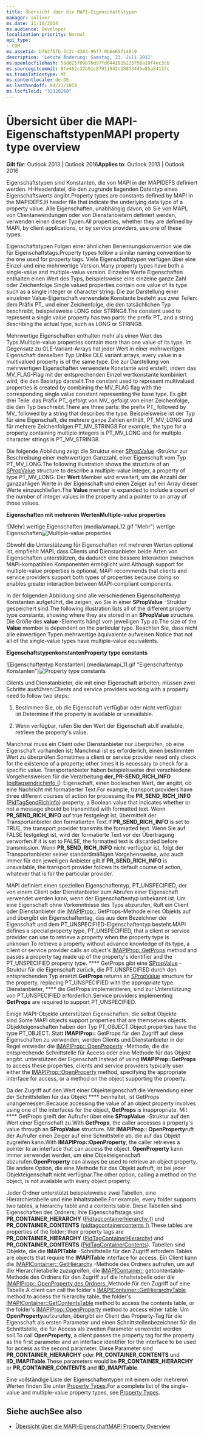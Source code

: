 ```yaml
---
title: Übersicht über die MAPI-Eigenschaftstypen
manager: soliver
ms.date: 11/16/2014
ms.audience: Developer
localization_priority: Normal
api_type:
- COM
ms.assetid: b762f5fb-7c2c-4303-96f7-0b6e657146c9
description: 'Letzte Änderung: Samstag, 23. Juli 2011'
ms.openlocfilehash: 58dd25f09b76d97fd6441915225756a19f4ec3cb
ms.sourcegitcommit: 8fe462c32b91c87911942c188f3445e85a54137c
ms.translationtype: MT
ms.contentlocale: de-DE
ms.lasthandoff: 04/23/2019
ms.locfileid: "32328260"
---
```

# <a name="mapi-property-type-overview"></a><span data-ttu-id="22705-103">Übersicht über die MAPI-Eigenschaftstypen</span><span class="sxs-lookup"><span data-stu-id="22705-103">MAPI property type overview</span></span>
  
<span data-ttu-id="22705-104">**Gilt für**: Outlook 2013 | Outlook 2016</span><span class="sxs-lookup"><span data-stu-id="22705-104">**Applies to**: Outlook 2013 | Outlook 2016</span></span> 
  
<span data-ttu-id="22705-105">Eigenschaftstypen sind Konstanten, die von MAPI in der MAPIDEFS definiert werden. H-Headerdatei, die den zugrunde liegenden Datentyp eines Eigenschaftswerts angibt.</span><span class="sxs-lookup"><span data-stu-id="22705-105">Property types are constants defined by MAPI in the MAPIDEFS.H header file that indicate the underlying data type of a property value.</span></span> <span data-ttu-id="22705-106">Alle Eigenschaften, unabhängig davon, ob Sie von MAPI, von Clientanwendungen oder von Dienstanbietern definiert werden, verwenden einen dieser Typen.</span><span class="sxs-lookup"><span data-stu-id="22705-106">All properties, whether they are defined by MAPI, by client applications, or by service providers, use one of these types.</span></span> 
  
<span data-ttu-id="22705-107">Eigenschaftstypen Folgen einer ähnlichen Benennungskonvention wie die für Eigenschaftstags.</span><span class="sxs-lookup"><span data-stu-id="22705-107">Property types follow a similar naming convention to the one used for property tags.</span></span> <span data-ttu-id="22705-108">Viele Eigenschaftstypen verfügen über eine Einzel-und eine mehrwertige Version.</span><span class="sxs-lookup"><span data-stu-id="22705-108">Many property types have both a single-value and multiple-value version.</span></span> <span data-ttu-id="22705-109">Einzelne Werte Eigenschaften enthalten einen Wert des Typs, beispielsweise eine einzelne ganze Zahl oder Zeichenfolge.</span><span class="sxs-lookup"><span data-stu-id="22705-109">Single valued properties contain one value of its type such as a single integer or character string.</span></span> <span data-ttu-id="22705-110">Die zur Darstellung einer einzelnen Value-Eigenschaft verwendete Konstante besteht aus zwei Teilen: dem Präfix PT_ und einer Zeichenfolge, die den tatsächlichen Typ beschreibt, beispielsweise LONG oder STRING8.</span><span class="sxs-lookup"><span data-stu-id="22705-110">The constant used to represent a single value property has two parts: the prefix PT_ and a string describing the actual type, such as LONG or STRING8.</span></span> 
  
<span data-ttu-id="22705-111">Mehrwertige Eigenschaften enthalten mehr als einen Wert des Typs.</span><span class="sxs-lookup"><span data-stu-id="22705-111">Multiple-value properties contain more than one value of its type.</span></span> <span data-ttu-id="22705-112">Im Gegensatz zu OLE-Variant-Arrays hat jeder Wert in einer mehrwertigen Eigenschaft denselben Typ.</span><span class="sxs-lookup"><span data-stu-id="22705-112">Unlike OLE variant arrays, every value in a multivalued property is of the same type.</span></span> <span data-ttu-id="22705-113">Die zur Darstellung von mehrwertigen Eigenschaften verwendete Konstante wird erstellt, indem das MV_FLAG-Flag mit der entsprechenden Einzel wertkonstante kombiniert wird, die den Basistyp darstellt.</span><span class="sxs-lookup"><span data-stu-id="22705-113">The constant used to represent multivalued properties is created by combining the MV_FLAG flag with the corresponding single value constant representing the base type.</span></span> <span data-ttu-id="22705-114">Es gibt drei Teile: das Präfix PT_ gefolgt von MV_ gefolgt von einer Zeichenfolge, die den Typ beschreibt.</span><span class="sxs-lookup"><span data-stu-id="22705-114">There are three parts: the prefix PT_ followed by MV_ followed by a string that describes the type.</span></span> <span data-ttu-id="22705-115">Beispielsweise ist der Typ für eine Eigenschaft, die mehrere ganze Zahlen enthält, PT_MV_LONG und für mehrere Zeichenfolgen PT_MV_STRING8.</span><span class="sxs-lookup"><span data-stu-id="22705-115">For example, the type for a property containing multiple integers is PT_MV_LONG and for multiple character strings is PT_MV_STRING8.</span></span>
  
<span data-ttu-id="22705-116">Die folgende Abbildung zeigt die Struktur einer [SPropValue](spropvalue.md) -Struktur zur Beschreibung einer mehrwertigen Ganzzahl, einer Eigenschaft vom Typ PT_MV_LONG.</span><span class="sxs-lookup"><span data-stu-id="22705-116">The following illustration shows the structure of an [SPropValue](spropvalue.md) structure to describe a multiple-value integer, a property of type PT_MV_LONG.</span></span> <span data-ttu-id="22705-117">Der **Wert** Member wird erweitert, um die Anzahl der ganzzahligen Werte in der Eigenschaft und einen Zeiger auf ein Array dieser Werte einzuschließen.</span><span class="sxs-lookup"><span data-stu-id="22705-117">The **Value** member is expanded to include a count of the number of integer values in the property and a pointer to an array of those values.</span></span> 
  
<span data-ttu-id="22705-118">**Eigenschaften mit mehreren Werten**</span><span class="sxs-lookup"><span data-stu-id="22705-118">**Multiple-value properties**</span></span>
  
<span data-ttu-id="22705-119">![Mehr] wertige Eigenschaften (media/amapi_12.gif "Mehr") wertige Eigenschaften</span><span class="sxs-lookup"><span data-stu-id="22705-119">![Multiple-value properties](media/amapi_12.gif "Multiple-value properties")</span></span>
  
<span data-ttu-id="22705-120">Obwohl die Unterstützung für Eigenschaften mit mehreren Werten optional ist, empfiehlt MAPI, dass Clients und Dienstanbieter beide Arten von Eigenschaften unterstützen, da dadurch eine bessere Interaktion zwischen MAPI-kompatiblen Komponenten ermöglicht wird.</span><span class="sxs-lookup"><span data-stu-id="22705-120">Although support for multiple-value properties is optional, MAPI recommends that clients and service providers support both types of properties because doing so enables greater interaction between MAPI-compliant components.</span></span>
  
<span data-ttu-id="22705-121">In der folgenden Abbildung sind alle verschiedenen Eigenschaftentyp Konstanten aufgeführt, die zeigen, wo Sie in einer **SPropValue** -Struktur gespeichert sind.</span><span class="sxs-lookup"><span data-stu-id="22705-121">The following illustration lists all of the different property type constants, showing where they are stored in an **SPropValue** structure.</span></span> <span data-ttu-id="22705-122">Die Größe des **value** -Elements hängt vom jeweiligen Typ ab.</span><span class="sxs-lookup"><span data-stu-id="22705-122">The size of the **Value** member is dependent on the particular type.</span></span> <span data-ttu-id="22705-123">Beachten Sie, dass nicht alle einwertigen Typen mehrwertige äquivalente aufweisen.</span><span class="sxs-lookup"><span data-stu-id="22705-123">Notice that not all of the single-value types have multiple-value equivalents.</span></span> 
  
<span data-ttu-id="22705-124">**Eigenschaftstypenkonstanten**</span><span class="sxs-lookup"><span data-stu-id="22705-124">**Property type constants**</span></span>
  
<span data-ttu-id="22705-125">![Eigenschaftentyp Konstanten] (media/amapi_11.gif "Eigenschaftentyp Konstanten")</span><span class="sxs-lookup"><span data-stu-id="22705-125">![Property type constants](media/amapi_11.gif "Property type constants")</span></span>
  
<span data-ttu-id="22705-126">Clients und Dienstanbieter, die mit einer Eigenschaft arbeiten, müssen zwei Schritte ausführen:</span><span class="sxs-lookup"><span data-stu-id="22705-126">Clients and service providers working with a property need to follow two steps:</span></span>
  
1. <span data-ttu-id="22705-127">Bestimmen Sie, ob die Eigenschaft verfügbar oder nicht verfügbar ist.</span><span class="sxs-lookup"><span data-stu-id="22705-127">Determine if the property is available or unavailable.</span></span>
    
2. <span data-ttu-id="22705-128">Wenn verfügbar, rufen Sie den Wert der Eigenschaft ab.</span><span class="sxs-lookup"><span data-stu-id="22705-128">If available, retrieve the property's value.</span></span>
    
<span data-ttu-id="22705-129">Manchmal muss ein Client oder Dienstanbieter nur überprüfen, ob eine Eigenschaft vorhanden ist; Manchmal ist es erforderlich, einen bestimmten Wert zu überprüfen.</span><span class="sxs-lookup"><span data-stu-id="22705-129">Sometimes a client or service provider need only check for the existence of a property; other times it is necessary to check for a specific value.</span></span> <span data-ttu-id="22705-130">Transportanbieter haben beispielsweise drei verschiedene Vorgehensweisen für die Verarbeitung **der\_PR-SEND_RICH_INFO** ([pidtagsendrichinfo (](pidtagsendrichinfo-canonical-property.md))-Eigenschaft, einen booleschen Wert, der angibt, ob eine Nachricht mit formatierter Text.</span><span class="sxs-lookup"><span data-stu-id="22705-130">For example, transport providers have three different courses of action for processing the **PR\_SEND_RICH_INFO** ([PidTagSendRichInfo](pidtagsendrichinfo-canonical-property.md)) property, a Boolean value that indicates whether or not a message should be transmitted with formatted text.</span></span> <span data-ttu-id="22705-131">Wenn **PR\_SEND_RICH_INFO** auf true festgelegt ist, übermittelt der Transportanbieter den formatierten Text.</span><span class="sxs-lookup"><span data-stu-id="22705-131">If **PR\_SEND_RICH_INFO** is set to TRUE, the transport provider transmits the formatted text.</span></span> <span data-ttu-id="22705-132">Wenn Sie auf FALSE festgelegt ist, wird der formatierte Text vor der Übertragung verworfen.</span><span class="sxs-lookup"><span data-stu-id="22705-132">If it is set to FALSE, the formatted text is discarded before transmission.</span></span> <span data-ttu-id="22705-133">Wenn **PR_SEND_RICH_INFO** nicht verfügbar ist, folgt der Transportanbieter seiner standardmäßigen Vorgehensweise, was auch immer für den jeweiligen Anbieter gilt.</span><span class="sxs-lookup"><span data-stu-id="22705-133">If **PR_SEND_RICH_INFO** is unavailable, the transport provider follows its default course of action, whatever that is for the particular provider.</span></span> 
  
<span data-ttu-id="22705-134">MAPI definiert einen speziellen Eigenschaftentyp, PT_UNSPECIFIED, der von einem Client oder Dienstanbieter zum Abrufen einer Eigenschaft verwendet werden kann, wenn der Eigenschaftentyp unbekannt ist. Um eine Eigenschaft ohne Vorkenntnisse des Typs abzurufen, Ruft ein Client oder Dienstanbieter die [IMAPIProp::](imapiprop-getprops.md) GetProps-Methode eines Objekts auf und übergibt ein Eigenschaftentag, das aus dem Bezeichner der Eigenschaft und dem PT_UNSPECIFIED-Eigenschaftentyp besteht.</span><span class="sxs-lookup"><span data-stu-id="22705-134">MAPI defines a special property type, PT_UNSPECIFIED, that a client or service provider can use to retrieve a property when the property type is unknown.To retrieve a property without advance knowledge of its type, a client or service provider calls an object's [IMAPIProp::GetProps](imapiprop-getprops.md) method and passes a property tag made up of the property's identifier and the PT_UNSPECIFIED property type.</span></span> <span data-ttu-id="22705-135">\*\*\*\* GetProps gibt eine [SPropValue](spropvalue.md) -Struktur für die Eigenschaft zurück, die PT_UNSPECIFIED durch den entsprechenden Typ ersetzt.</span><span class="sxs-lookup"><span data-stu-id="22705-135">**GetProps** returns an [SPropValue](spropvalue.md) structure for the property, replacing PT_UNSPECIFIED with the appropriate type.</span></span> <span data-ttu-id="22705-136">Dienstanbieter, \*\*\*\* die GetProps implementieren, sind zur Unterstützung von PT_UNSPECIFIED erforderlich.</span><span class="sxs-lookup"><span data-stu-id="22705-136">Service providers implementing **GetProps** are required to support PT_UNSPECIFIED.</span></span> 
  
<span data-ttu-id="22705-137">Einige MAPI-Objekte unterstützen Eigenschaften, die selbst Objekte sind.</span><span class="sxs-lookup"><span data-stu-id="22705-137">Some MAPI objects support properties that are themselves objects.</span></span> <span data-ttu-id="22705-138">Objekteigenschaften haben den Typ PT_OBJECT.</span><span class="sxs-lookup"><span data-stu-id="22705-138">Object properties have the type PT_OBJECT.</span></span> <span data-ttu-id="22705-139">Statt **IMAPIProp::** GetProps für den Zugriff auf diese Eigenschaften zu verwenden, werden Clients und Dienstanbieter in der Regel entweder die [IMAPIProp:: OpenProperty](imapiprop-openproperty.md) -Methode, die die entsprechende Schnittstelle für Access oder eine Methode für das Objekt angibt. unterstützen der Eigenschaft.</span><span class="sxs-lookup"><span data-stu-id="22705-139">Instead of using **IMAPIProp::GetProps** to access these properties, clients and service providers typically user either the [IMAPIProp::OpenProperty](imapiprop-openproperty.md) method, specifying the appropriate interface for access, or a method on the object supporting the property.</span></span> 
  
<span data-ttu-id="22705-140">Da der Zugriff auf den Wert einer Objekteigenschaft die Verwendung einer der Schnittstellen für das Objekt \*\*\*\* beinhaltet, ist GetProps unangemessen.</span><span class="sxs-lookup"><span data-stu-id="22705-140">Because accessing the value of an object property involves using one of the interfaces for the object, **GetProps** is inappropriate.</span></span> <span data-ttu-id="22705-141">Mit \*\*\*\* GetProps greift der Aufrufer über eine **SPropValue** -Struktur auf den Wert einer Eigenschaft zu.</span><span class="sxs-lookup"><span data-stu-id="22705-141">With **GetProps**, the caller accesses a property's value through an **SPropValue** structure.</span></span> <span data-ttu-id="22705-142">Mit **IMAPIProp:: OpenProperty**ruft der Aufrufer einen Zeiger auf eine Schnittstelle ab, die auf das Objekt zugreifen kann.</span><span class="sxs-lookup"><span data-stu-id="22705-142">With **IMAPIProp::OpenProperty**, the caller retrieves a pointer to an interface that can access the object.</span></span> <span data-ttu-id="22705-143">**OpenProperty** kann immer verwendet werden, um eine Objekteigenschaft abzurufen.</span><span class="sxs-lookup"><span data-stu-id="22705-143">**OpenProperty** can always be used to retrieve an object property.</span></span> <span data-ttu-id="22705-144">Die andere Option, die eine Methode für das Objekt aufruft, ist bei jeder Objekteigenschaft nicht verfügbar.</span><span class="sxs-lookup"><span data-stu-id="22705-144">The other option, calling a method on the object, is not available with every object property.</span></span> 
  
<span data-ttu-id="22705-145">Jeder Ordner unterstützt beispielsweise zwei Tabellen, eine Hierarchietabelle und eine Inhaltstabelle.</span><span class="sxs-lookup"><span data-stu-id="22705-145">For example, every folder supports two tables, a hierarchy table and a contents table.</span></span> <span data-ttu-id="22705-146">Diese Tabellen sind Eigenschaften des Ordners; Ihre Eigenschaftstags sind **PR_CONTAINER_HIERARCHY** ([Pidtagcontainerhierarchy (](pidtagcontainerhierarchy-canonical-property.md)) und **PR_CONTAINER_CONTENTS** ([pidtagcontainercontents (](pidtagcontainercontents-canonical-property.md)).</span><span class="sxs-lookup"><span data-stu-id="22705-146">These tables are properties of the folder; their property tags are **PR_CONTAINER_HIERARCHY** ([PidTagContainerHierarchy](pidtagcontainerhierarchy-canonical-property.md)) and **PR_CONTAINER_CONTENTS** ([PidTagContainerContents](pidtagcontainercontents-canonical-property.md)).</span></span> <span data-ttu-id="22705-147">Tabellen sind Objekte, die die **IMAPITable** -Schnittstelle für den Zugriff erfordern.</span><span class="sxs-lookup"><span data-stu-id="22705-147">Tables are objects that require the **IMAPITable** interface for access.</span></span> <span data-ttu-id="22705-148">Ein Client kann die [IMAPIContainer:: GetHierarchy](imapicontainer-gethierarchytable.md) -Methode des Ordners aufrufen, um auf die Hierarchietabelle zuzugreifen, die [IMAPIContainer::](imapicontainer-getcontentstable.md) getcontentable-Methode des Ordners für den Zugriff auf die Inhaltstabelle oder die [IMAPIProp:: OpenProperty des Ordners. ](imapiprop-openproperty.md)Methode für den Zugriff auf eine Tabelle.</span><span class="sxs-lookup"><span data-stu-id="22705-148">A client can call the folder's [IMAPIContainer::GetHierarchyTable](imapicontainer-gethierarchytable.md) method to access the hierarchy table, the folder's [IMAPIContainer::GetContentsTable](imapicontainer-getcontentstable.md) method to access the contents table, or the folder's [IMAPIProp::OpenProperty](imapiprop-openproperty.md) method to access either table.</span></span> <span data-ttu-id="22705-149">Um **OpenProperty**aufzurufen, übergibt ein Client das Property-Tag für die Eigenschaft als ersten Parameter und einen Schnittstellenbezeichner für die Schnittstelle, die für Access als zweiten Parameter verwendet werden soll.</span><span class="sxs-lookup"><span data-stu-id="22705-149">To call **OpenProperty**, a client passes the property tag for the property as the first parameter and an interface identifier for the interface to be used for access as the second parameter.</span></span> <span data-ttu-id="22705-150">Diese Parameter sind **PR_CONTAINER_HIERARCHY** oder **PR_CONTAINER_CONTENTS** und **IID_IMAPITable**.</span><span class="sxs-lookup"><span data-stu-id="22705-150">These parameters would be **PR_CONTAINER_HIERARCHY** or **PR_CONTAINER_CONTENTS** and **IID_IMAPITable**.</span></span>
  
<span data-ttu-id="22705-151">Eine vollständige Liste der Eigenschaftentypen mit einem oder mehreren Werten finden Sie unter [Property Types](property-types.md).</span><span class="sxs-lookup"><span data-stu-id="22705-151">For a complete list of the single-value and multiple-value property types, see [Property Types](property-types.md).</span></span> 
  
## <a name="see-also"></a><span data-ttu-id="22705-152">Siehe auch</span><span class="sxs-lookup"><span data-stu-id="22705-152">See also</span></span>

- [<span data-ttu-id="22705-153">Übersicht über die MAPI-Eigenschaft</span><span class="sxs-lookup"><span data-stu-id="22705-153">MAPI Property Overview</span></span>](mapi-property-overview.md)

